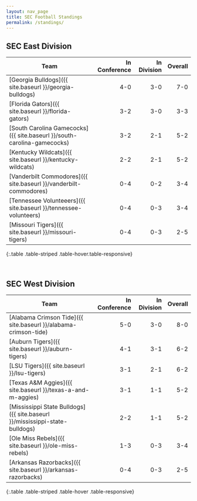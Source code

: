 ```yaml
---
layout: nav_page
title: SEC Football Standings
permalink: /standings/
---
```


## SEC East Division

| Team | In Conference | In Division | Overall |
|---|---:|---:|---:|
|[Georgia Bulldogs]({{ site.baseurl }}/georgia-bulldogs)                   |4-0|3-0|7-0|
|[Florida Gators]({{ site.baseurl }}/florida-gators)                       |3-2|3-0|3-3|
|[South Carolina Gamecocks]({{ site.baseurl }}/south-carolina-gamecocks)   |3-2|2-1|5-2|
|[Kentucky Wildcats]({{ site.baseurl }}/kentucky-wildcats)                 |2-2|2-1|5-2|
|[Vanderbilt Commodores]({{ site.baseurl }}/vanderbilt-commodores)         |0-4|0-2|3-4|
|[Tennessee Volunteeers]({{ site.baseurl }}/tennessee-volunteers)          |0-4|0-3|3-4|
|[Missouri Tigers]({{ site.baseurl }}/missouri-tigers)                     |0-4|0-3|2-5|
{:.table .table-striped .table-hover.table-responsive}

<br />

## SEC West Division

| Team | In Conference | In Division | Overall |
|---|---:|---:|---:|
|[Alabama Crimson Tide]({{ site.baseurl }}/alabama-crimson-tide)            |5-0|3-0|8-0|
|[Auburn Tigers]({{ site.baseurl }}/auburn-tigers)                          |4-1|3-1|6-2|
|[LSU Tigers]({{ site.baseurl }}/lsu-tigers)                                |3-1|2-1|6-2|
|[Texas A&M Aggies]({{ site.baseurl }}/texas-a-and-m-aggies)                |3-1|1-1|5-2|
|[Mississippi State Bulldogs]({{ site.baseurl }}/mississippi-state-bulldogs)|2-2|1-1|5-2|
|[Ole Miss Rebels]({{ site.baseurl }}/ole-miss-rebels)                      |1-3|0-3|3-4|
|[Arkansas Razorbacks]({{ site.baseurl }}/arkansas-razorbacks)              |0-4|0-3|2-5|
{:.table .table-striped .table-hover .table-responsive}
